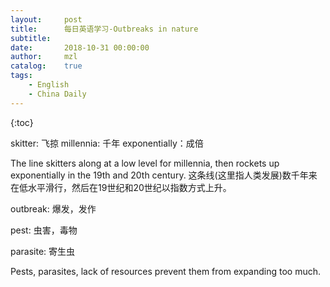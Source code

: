 ```yaml
---
layout:     post
title:      每日英语学习-Outbreaks in nature
subtitle:   
date:       2018-10-31 00:00:00
author:     mzl
catalog:    true
tags:
    - English
    - China Daily
---
```


{:toc}

skitter: 飞掠
millennia: 千年
exponentially：成倍

The line skitters along at a low level for millennia, then rockets up exponentially in the 19th and 20th century.
这条线(这里指人类发展)数千年来在低水平滑行，然后在19世纪和20世纪以指数方式上升。

outbreak: 爆发，发作

pest: 虫害，毒物

parasite: 寄生虫

Pests, parasites, lack of resources prevent them from expanding too much.

